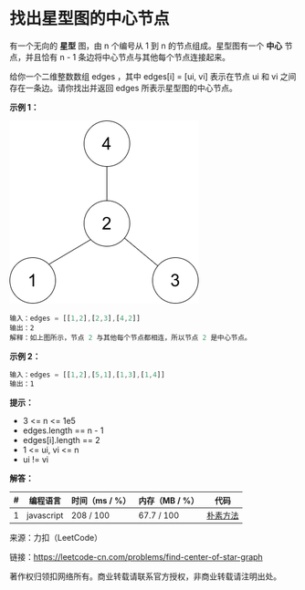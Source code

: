 # 找出星型图的中心节点

有一个无向的 **星型** 图，由 n 个编号从 1 到 n 的节点组成。星型图有一个 **中心** 节点，并且恰有 n - 1 条边将中心节点与其他每个节点连接起来。

给你一个二维整数数组 edges ，其中 edges[i] = [ui, vi] 表示在节点 ui 和 vi 之间存在一条边。请你找出并返回 edges 所表示星型图的中心节点。

**示例 1：**

![示例1](./eg1.png)

``` javascript
输入：edges = [[1,2],[2,3],[4,2]]
输出：2
解释：如上图所示，节点 2 与其他每个节点都相连，所以节点 2 是中心节点。
```

**示例 2：**

``` javascript
输入：edges = [[1,2],[5,1],[1,3],[1,4]]
输出：1
```

**提示：**

- 3 <= n <= 1e5
- edges.length == n - 1
- edges[i].length == 2
- 1 <= ui, vi <= n
- ui != vi

**解答：**

**#**|**编程语言**|**时间（ms / %）**|**内存（MB / %）**|**代码**
--|--|--|--|--
1|javascript|208 / 100|67.7 / 100|[朴素方法](./javascript/ac_v1.js)

来源：力扣（LeetCode）

链接：https://leetcode-cn.com/problems/find-center-of-star-graph

著作权归领扣网络所有。商业转载请联系官方授权，非商业转载请注明出处。
